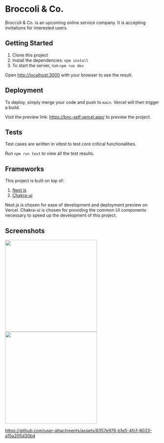 # Broccoli & Co.

Broccoli & Co. is an upcoming online service company. It is accepting invitations for interested users.

## Getting Started

1. Clone this project
2. Install the dependencies: `npm install`
3. To start the server, run `npm run dev`

Open [http://localhost:3000](http://localhost:3000) with your browser to see the result.

## Deployment

To deploy, simply merge your code and push to `main`. Vercel will then trigger a build.

Visit the preview link: https://bnc-self.vercel.app/ to preview the project.

## Tests

Test cases are written in vitest to test core critical functionalities.

Run `npm run test` to view all the test results.

## Frameworks

This project is built on top of:
1. [Next.js](https://nextjs.org/)
2. [Chakra-ui](https://v2.chakra-ui.com/)

Next.js is chosen for ease of development and deployment preview on Vercel.
Chakra-ui is chosen for providing the common UI components necessary to speed up the development of this project.

## Screenshots
<p float="left">
  <image src="promo/ss-1.png" width="300" />
  <image src="promo/ss2.png" width="300" />
</p>

https://github.com/user-attachments/assets/8357e978-b1e5-4fcf-8033-a15a205d30bd

